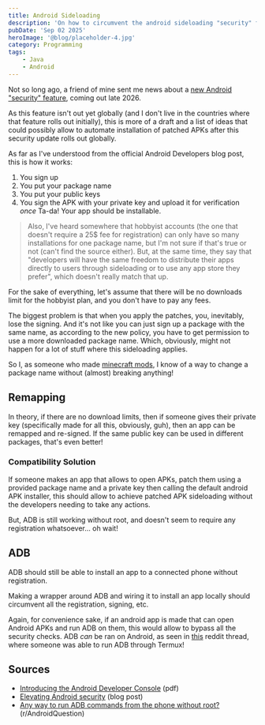 ```yaml
---
title: Android Sideloading
description: 'On how to circumvent the android sideloading "security" for distrubution of patched APKs.'
pubDate: 'Sep 02 2025'
heroImage: '@blog/placeholder-4.jpg'
category: Programming
tags:
    - Java
    - Android
---
```


Not so long ago, a friend of mine sent me news about a [new Android "security" feature](https://android-developers.googleblog.com/2025/08/elevating-android-security.html), coming out late 2026.

As this feature isn't out yet globally (and I don't live in the countries where that feature rolls out initially), this is more of a draft and a list of ideas that could possibly allow to automate installation of patched APKs after this security update rolls out globally.

As far as I've understood from the official Android Developers blog post, this is how it works:
1. You sign up
2. You put your package name
3. You put your public keys
4. You sign the APK with your private key and upload it for verification _once_
Ta-da! Your app should be installable.

> Also, I've heard somewhere that hobbyist accounts (the one that doesn't require a 25$ fee for registration) can only have so many installations for one package name, but I'm not sure if that's true or not (can't find the source either). 
> But, at the same time, they say that "developers will have the same freedom to distribute their apps directly to users through sideloading or to use any app store they prefer", which doesn't really match that up.

For the sake of everything, let's assume that there will be no downloads limit for the hobbyist plan, and you don't have to pay any fees.

The biggest problem is that when you apply the patches, you, inevitably, lose the signing. 
And it's not like you can just sign up a package with the same name, as according to the new policy, you have to get permission to use a more downloaded package name.
Which, obviously, might not happen for a lot of stuff where this sideloading applies.

So I, as someone who made [minecraft mods](https://theo.is-a.dev/blog/porting-fabric-to-forge/), I know of a way to change a package name without (almost) breaking anything!

## Remapping

In theory, if there are no download limits, then if someone gives their private key (specifically made for all this, obviously, guh), then an app can be remapped and re-signed.
If the same public key can be used in different packages, that's even better!

### Compatibility Solution

If someone makes an app that allows to open APKs, patch them using a provided package name and a private key then calling the default android APK installer, this should allow to achieve patched APK sideloading without the developers needing to take any actions.

But, ADB is still working without root, and doesn't seem to require any registration whatsoever... oh wait!

## ADB

ADB should still be able to install an app to a connected phone without registration. 

Making a wrapper around ADB and wiring it to install an app locally should circumvent all the registration, signing, etc.

Again, for convenience sake, if an android app is made that can open Android APKs and run ADB on them, this would allow to bypass all the security checks.
ADB _can_ be ran on Android, as seen in [this](https://www.reddit.com/r/AndroidQuestions/comments/1dg4xuj/any_way_to_run_adb_commands_from_the_phone/) reddit thread, where someone was able to run ADB through Termux!

## Sources
- [Introducing the Android Developer Console](https://developer.android.com/developer-verification/assets/pdfs/introducing-the-android-developer-console.pdf) (pdf)
- [Elevating Android security](https://android-developers.googleblog.com/2025/08/elevating-android-security.html) (blog post)
- [Any way to run ADB commands from the phone without root?](https://www.reddit.com/r/AndroidQuestions/comments/1dg4xuj/any_way_to_run_adb_commands_from_the_phone/) (r/AndroidQuestion)
